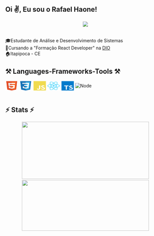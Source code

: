 ## Oi ✌️, Eu sou o Rafael Haone!

  <div align="center">
    <a href="https://www.linkedin.com/in/rafael-haone-245677155/" target="_blank"><img src="https://img.shields.io/badge/-LinkedIn-blue?style=for-the-badge&logo=Linkedin&logoColor=white&link=https://www.linkedin.com/in/rafael-haone-245677155/" ></a>
  </div> <br>

🎓Estudante de Análise e Desenvolvimento de Sistemas <br>
🔭Cursando a "Formação React Developer" na <a href="https://www.dio.me//" target="_blank">DIO</a> <br>
🏠Itapipoca - CE <br>


## ⚒️ Languages-Frameworks-Tools ⚒️
<div style="display: inline_block">
  <img align="center" alt="HTML" height="30" width="40" src="https://raw.githubusercontent.com/devicons/devicon/master/icons/html5/html5-original.svg">
  <img align="center" alt="CSS" height="30" width="40" src="https://raw.githubusercontent.com/devicons/devicon/master/icons/css3/css3-original.svg">
  <img align="center" alt="Js" height="30" width="40" src="https://raw.githubusercontent.com/devicons/devicon/master/icons/javascript/javascript-plain.svg">
  <img align="center" alt="React" height="30" width="40" src="https://raw.githubusercontent.com/devicons/devicon/master/icons/react/react-original.svg">
  <img align="center" alt="Ts" height="30" width="40" src="https://raw.githubusercontent.com/devicons/devicon/master/icons/typescript/typescript-plain.svg">
  <img align="center" alt="Node" height="30" width="40" src="https://cdn.jsdelivr.net/gh/devicons/devicon/icons/nodejs/nodejs-original.svg">
</div> <br>

## ⚡ Stats ⚡
<div align="center">
  <img height="180em" width="400em" src="https://github-readme-stats.vercel.app/api?username=rafaelhaone&show_icons=true&hide_border=true&theme=discord_old_blurple&&count_private=true&hide=contribs">
  <img height="160em" width="400em" src="https://github-readme-stats.vercel.app/api/top-langs/?username=rafaelhaone&layout=compact&show_icons=true&hide_border=true&theme=discord_old_blurple&&count_private=true&hide=contribs">
</div>

